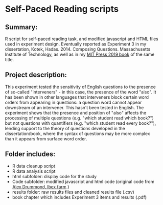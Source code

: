 Self-Paced Reading scripts
==========================

Summary:
--------
R script for self-paced reading task, and modified javascript and HTML files used in experiment design. Eventually reported as Experiment 3 in my dissertation, Kotek, Hadas. 2014. Composing Questions. Massachusetts Institute of Technology, as well as in my [MIT Press 2019 book](https://mitpress.mit.edu/books/composing-questions) of the same title.	


Project description: 
--------------------
This experiment tested the sensitivity of English questions to the presence of so-called "interveners" - in this case, the presence of the word "also". It has been shown in other languages that interveners block certain word orders from appearing in questions: a question word cannot appear downstream of an intervener. This hasn't been tested in English. The experiment shows that the presence and position of "also" affects the processing of multiple questions (e.g. "which student read which book?") but not questions with quantifiers (e.g. "which student read every book?"), lending support to the theory of questions developed in the dissertation/book, where the syntax of questions may be more complex than it appears from surface word order.  


Folder includes: 
----------------
* R data cleanup script
* R data analysis script
* html subfolder: display code for the study
* Code subfolder: modified javascript and html code (original code from [Alex Drummond, Ibex farm](http://spellout.net/ibexfarm/).)
* results folder: raw results files and cleaned results file (.csv)
* book chapter which includes Experiment 3 items and results (.pdf)
